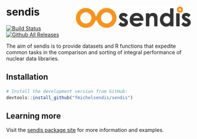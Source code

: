 
sendis <img src="man/figures/sendis.png" align="right" height = 60/>
====================================================================

[![Build Status](https://travis-ci.org/fmichelsendis/sendis.svg?branch=master)](https://travis-ci.org/fmichelsendis/sendis)
[![Github All Releases](https://img.shields.io/github/downloads/fmichelsendis/sendis/total.svg)]()

The aim of sendis is to provide datasets and R functions that expedite common tasks in the comparison and sorting of integral performance of nuclear data libraries.

Installation
------------

``` r
# Install the development version from GitHub:
devtools::install_github("fmichelsendis/sendis")
```

Learning more
-------------

Visit the [sendis package site](http://sendis.org) for more information and examples.



